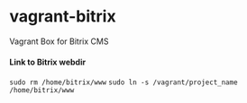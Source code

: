 # vagrant-bitrix
Vagrant Box for Bitrix CMS

#### Link to Bitrix webdir
`sudo rm /home/bitrix/www`
`sudo ln -s /vagrant/project_name /home/bitrix/www`
